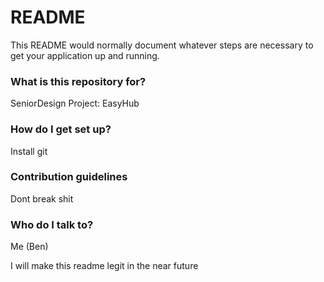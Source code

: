# README #

This README would normally document whatever steps are necessary to get your application up and running.

### What is this repository for? ###

SeniorDesign Project: EasyHub

### How do I get set up? ###

Install git 


### Contribution guidelines ###

Dont break shit

### Who do I talk to? ###

Me (Ben)


I will make this readme legit in the near future